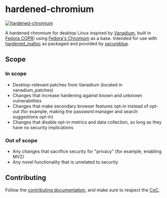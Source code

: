 # hardened-chromium
[![hardened-chromium](https://img.shields.io/badge/dynamic/json?color=blue&label=hardened-chromium&query=builds.latest.source_package.version&url=https%3A%2F%2Fcopr.fedorainfracloud.org%2Fapi_3%2Fpackage%3Fownername%3Dsecureblue%26projectname%3Dhardened-chromium%26packagename%3Dhardened-chromium%26with_latest_build%3DTrue)](https://copr.fedorainfracloud.org/coprs/secureblue/hardened-chromium/)

A hardened chromium for desktop Linux inspired by [Vanadium](https://github.com/GrapheneOS/Vanadium), built in [Fedora COPR](https://copr.fedorainfracloud.org/coprs/secureblue/hardened-chromium/)) using [Fedora's Chromium](https://src.fedoraproject.org/rpms/chromium) as a base. Intended for use with [hardened_malloc](https://github.com/GrapheneOS/hardened_malloc) as packaged and provided by [secureblue](https://github.com/secureblue/secureblue).

## Scope

### In scope

* Desktop-relevant patches from Vanadium (located in vanadium_patches)
* Changes that increase hardening against known and unknown vulnerabilities 
* Changes that make secondary browser features opt-in instead of opt-out (for example, making the password manager and search suggestions opt-in)
* Changes that disable opt-in metrics and data collection, so long as they have no security implications

### Out of scope

* Any changes that sacrifice security for "privacy" (for example, enabling MV2)
* Any novel functionality that is unrelated to security

## Contributing

Follow the [contributing documentation](CONTRIBUTING.md), and make sure to respect the [CoC](CODE_OF_CONDUCT.md).
